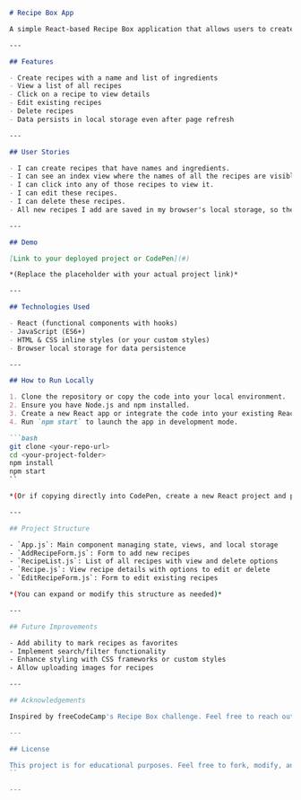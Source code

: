 ```markdown
# Recipe Box App

A simple React-based Recipe Box application that allows users to create, view, edit, and delete recipes with persistence using browser local storage.

---

## Features

- Create recipes with a name and list of ingredients
- View a list of all recipes
- Click on a recipe to view details
- Edit existing recipes
- Delete recipes
- Data persists in local storage even after page refresh

---

## User Stories

- I can create recipes that have names and ingredients.
- I can see an index view where the names of all the recipes are visible.
- I can click into any of those recipes to view it.
- I can edit these recipes.
- I can delete these recipes.
- All new recipes I add are saved in my browser's local storage, so they persist upon refresh.

---

## Demo

[Link to your deployed project or CodePen](#)

*(Replace the placeholder with your actual project link)*

---

## Technologies Used

- React (functional components with hooks)
- JavaScript (ES6+)
- HTML & CSS inline styles (or your custom styles)
- Browser local storage for data persistence

---

## How to Run Locally

1. Clone the repository or copy the code into your local environment.
2. Ensure you have Node.js and npm installed.
3. Create a new React app or integrate the code into your existing React project.
4. Run `npm start` to launch the app in development mode.

```bash
git clone <your-repo-url>
cd <your-project-folder>
npm install
npm start
``

*(Or if copying directly into CodePen, create a new React project and paste the code)*

---

## Project Structure

- `App.js`: Main component managing state, views, and local storage
- `AddRecipeForm.js`: Form to add new recipes
- `RecipeList.js`: List of all recipes with view and delete options
- `Recipe.js`: View recipe details with options to edit or delete
- `EditRecipeForm.js`: Form to edit existing recipes

*(You can expand or modify this structure as needed)*

---

## Future Improvements

- Add ability to mark recipes as favorites
- Implement search/filter functionality
- Enhance styling with CSS frameworks or custom styles
- Allow uploading images for recipes

---

## Acknowledgements

Inspired by freeCodeCamp's Recipe Box challenge. Feel free to reach out with questions or for collaboration.

---

## License

This project is for educational purposes. Feel free to fork, modify, and share.
``

---
